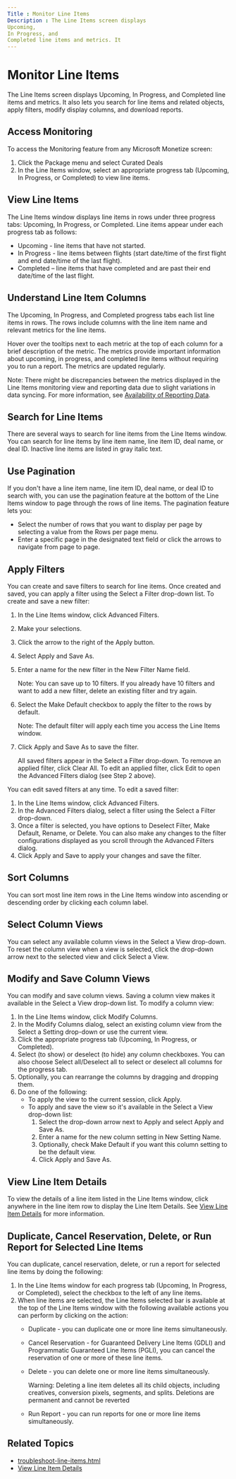 ```yaml
---
Title : Monitor Line Items
Description : The Line Items screen displays
Upcoming,
In Progress, and
Completed line items and metrics. It
---
```



# Monitor Line Items



The Line Items screen displays
Upcoming,
In Progress, and
Completed line items and metrics. It
also lets you search for line items and related objects, apply filters,
modify display columns, and download reports.



## Access Monitoring

To access the Monitoring feature from
any Microsoft Monetize screen:

1.  Click the Package menu and select
    Curated Deals
2.  In the Line Items window,
    select an appropriate progress tab
    (Upcoming,
    In Progress, or
    Completed) to view line items.



<div id="monitor-line-items__section-86462c76-491a-431b-805e-78b6139be8b7"
>

## View Line Items

The Line Items window displays
line items in rows under three progress tabs:
Upcoming,
In Progress, or
Completed. Line items appear under
each progress tab as follows:

- Upcoming - line items that have not
  started.
- In Progress - line items between
  flights (start date/time of the first flight and end date/time of the
  last flight).
- Completed – line items that have
  completed and are past their end date/time of the last flight.



<div id="monitor-line-items__section-02658338-812a-4f1e-97ca-b6aceef22e69"
>

## Understand Line Item Columns

The Upcoming,
In Progress, and
Completed progress tabs each list line
items in rows. The rows include columns with the line item name and
relevant metrics for the line items.

Hover over the tooltips next to each metric at the top of each column
for a brief description of the metric. The metrics provide important
information about upcoming, in progress, and completed line items
without requiring you to run a report. The metrics are updated
regularly.



Note: There might be discrepancies
between the metrics displayed in the Line
Items monitoring view and reporting data due to slight variations
in data syncing. For more information, see
<a href="availability-of-reporting-data.html" class="xref">Availability
of Reporting Data</a>.





<div id="monitor-line-items__section-2519055a-81be-4ff0-b8ab-7d01da672491"
>

## Search for Line Items

There are several ways to search for line items from the
Line Items window. You can search
for line items by line item name, line item ID, deal name, or deal ID.
Inactive line items are listed in gray italic text.



<div id="monitor-line-items__section-5e42afe7-55bf-491e-bf24-0da1b24c68a6"
>

## Use Pagination

If you don't have a line item name, line item ID, deal name, or deal ID
to search with, you can use the pagination feature at the bottom of the
Line Items window to page through
the rows of line items. The pagination feature lets you:

- Select the number of rows that you want to display per page by
  selecting a value from the Rows per
  page menu.
- Enter a specific page in the designated text field or click the arrows
  to navigate from page to page.



<div id="monitor-line-items__section-ab94ae79-9276-4ec1-8114-1e5749dc5b68"
>

## Apply Filters

You can create and save filters to search for line items. Once created
and saved, you can apply a filter using the
Select a Filter drop-down list. To
create and save a new filter:

1.  In the Line Items window,
    click Advanced Filters.

2.  Make your selections.

3.  Click the arrow to the right of the
    Apply button.

4.  Select Apply and Save As.

5.  Enter a name for the new filter in the
    New Filter Name field.
    

    Note: You can save up to 10
    filters. If you already have 10 filters and want to add a new
    filter, delete an existing filter and try again.

    

6.  Select the Make Default checkbox
    to apply the filter to the rows by default.
    

    Note: The default filter will apply
    each time you access the Line
    Items window.

    

7.  Click Apply and
    Save As to save the filter.

    All saved filters appear in the Select a
    Filter drop-down. To remove an applied filter, click
    Clear All. To edit an applied
    filter, click Edit to open the
    Advanced Filters dialog (see Step
    2 above).

You can edit saved filters at any time. To edit a saved filter:

1.  In the Line Items window,
    click Advanced Filters.
2.  In the Advanced Filters dialog,
    select a filter using the Select a
    Filter drop-down.
3.  Once a filter is selected, you have options to
    Deselect Filter,
    Make Default,
    Rename, or
    Delete. You can also make any
    changes to the filter configurations displayed as you scroll through
    the Advanced Filters dialog.
4.  Click Apply and Save to apply your
    changes and save the filter.



<div id="monitor-line-items__section-1764d8a0-60e9-464b-83be-850a1892591c"
>

## Sort Columns

You can sort most line item rows in the
Line Items window into ascending
or descending order by clicking each column label.



<div id="monitor-line-items__section-cca7be10-78a8-4ec9-9432-eb67390da1e3"
>

## Select Column Views

You can select any available column views in the
Select a View drop-down. To reset the
column view when a view is selected, click the drop-down arrow next to
the selected view and click Select a
View.



<div id="monitor-line-items__section-dfa1101a-add9-4ff2-8ebf-51438efa9d0f"
>

## Modify and Save Column Views

You can modify and save column views. Saving a column view makes it
available in the Select a View
drop-down list. To modify a column view:

1.  In the Line Items window,
    click Modify Columns.
2.  In the Modify Columns dialog,
    select an existing column view from the
    Select a Setting drop-down or use
    the current view.
3.  Click the appropriate progress tab
    (Upcoming,
    In Progress, or
    Completed).
4.  Select (to show) or deselect (to hide) any column checkboxes. You
    can also choose Select all/Deselect
    all to select or deselect all columns for the progress tab.
5.  Optionally, you can rearrange the columns by dragging and dropping
    them.
6.  Do one of the following:
    - To apply the view to the current session, click
      Apply.
    - To apply and save the view so it's available in the
      Select a View drop-down list:
      1.  Select the drop-down arrow next to
          Apply and select
          Apply and Save As.
      2.  Enter a name for the new column setting in
          New Setting Name.
      3.  Optionally, check Make
          Default if you want this column setting to be the
          default view.
      4.  Click Apply and Save As.



<div id="monitor-line-items__section-f4eecd7b-479b-4122-96c6-9d3012cf9862"
>

## View Line Item Details

To view the details of a line item listed in the
Line Items window, click anywhere
in the line item row to display the Line Item Details. See
<a href="view-line-item-details-smw.html" class="xref"
title="The Line Items Details window lets you view and edit line item settings and access troubleshooting tools, essential metrics, performance visualizations, and associated line item objects.">View
Line Item Details</a> for more information.



<div id="monitor-line-items__section-1c61e86c-45a6-4ad6-8a35-9f672503f301"
>

## Duplicate, Cancel Reservation, Delete, or Run Report for Selected Line Items

You can duplicate, cancel reservation, delete, or run a report for
selected line items by doing the following:

1.  In the Line Items window for
    each progress tab (Upcoming,
    In Progress, or
    Completed), select the checkbox to
    the left of any line items.
2.  When line items are selected, the Line
    Items selected bar is available at the top of the
    Line Items window with the
    following available actions you can perform by clicking on the
    action:
    - Duplicate - you can duplicate
      one or more line items simultaneously.
    - Cancel Reservation - for
      Guaranteed Delivery Line Items (GDLI) and Programmatic Guaranteed
      Line Items (PGLI), you can cancel the reservation of one or more
      of these line items.
    - Delete - you can delete one or
      more line items simultaneously.
      

      Warning: Deleting a line item
      deletes all its child objects, including creatives, conversion
      pixels, segments, and splits. Deletions are permanent and cannot
      be reverted

      
    - Run Report - you can run reports
      for one or more line items simultaneously.



<div id="monitor-line-items__section-2221dee3-e18e-4212-87b3-4356c74002ca"
>

## Related Topics

- <a href="troubleshoot-line-items.html"
  class="xref">troubleshoot-line-items.html</a>
- <a href="view-line-item-details-smw.html" class="xref"
  title="The Line Items Details window lets you view and edit line item settings and access troubleshooting tools, essential metrics, performance visualizations, and associated line item objects.">View
  Line Item Details</a>






